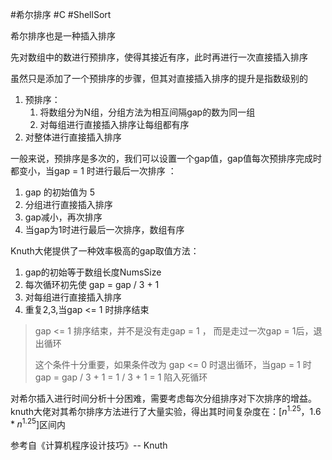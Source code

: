 #希尔排序 #C  #ShellSort

希尔排序也是一种插入排序

先对数组中的数进行预排序，使得其接近有序，此时再进行一次直接插入排序

虽然只是添加了一个预排序的步骤，但其对直接插入排序的提升是指数级别的

1. 预排序：
	1. 将数组分为N组，分组方法为相互间隔gap的数为同一组
	3. 对每组进行直接插入排序让每组都有序
2. 对整体进行直接插入排序

一般来说，预排序是多次的，我们可以设置一个gap值，gap值每次预排序完成时都变小，当gap = 1 时进行最后一次排序 ：
1. gap 的初始值为 5
2. 分组进行直接插入排序
3. gap减小，再次排序
4. 当gap为1时进行最后一次排序，数组有序


Knuth大佬提供了一种效率极高的gap取值方法：
1. gap的初始等于数组长度NumsSize
2. 每次循环初先使 gap = gap / 3 + 1 
3. 对每组进行直接插入排序
4. 重复2,3,当gap <= 1 时排序结束

> gap <= 1 排序结束，并不是没有走gap = 1 ， 而是走过一次gap = 1后，退出循环
> 
> 这个条件十分重要，如果条件改为 gap <= 0 时退出循环，当gap = 1 时 gap = gap / 3 + 1 = 1 / 3 + 1 = 1 陷入死循环

对希尔插入进行时间分析十分困难，需要考虑每次分组排序对下次排序的增益。knuth大佬对其希尔排序方法进行了大量实验，得出其时间复杂度在：\[$n^{1.25}$，$1.6*n^{1.25}$\]区间内


参考自《计算机程序设计技巧》-- Knuth